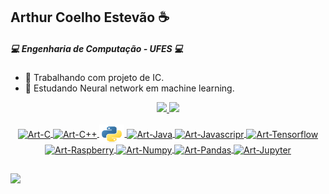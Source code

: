 ## Arthur Coelho Estevão ☕
##### 💻 Engenharia de Computação - UFES 💻
- 🔬 Trabalhando com projeto de IC.
- 🌱 Estudando Neural network em machine learning.

<div align="center">
  <a href="https://github.com/arthurcoelho442">
  <img height="220em" src="https://github-readme-stats.vercel.app/api?username=arthurcoelho442&show_icons=true&theme=codeSTACKr&include_all_commits=true&count_private=true"/>
  <img height="220em" src="https://github-readme-stats.vercel.app/api/top-langs/?username=arthurcoelho442&langs_count=7&theme=darcula"/>
</div>
  
<div style="display: inline_block"align="center"><br>
  <img align="center" alt="Art-C" height="40" width="50" src="https://cdn.jsdelivr.net/gh/devicons/devicon/icons/c/c-original.svg" />
  <img align="center" alt="Art-C++" height="30" width="40"  src="https://cdn.jsdelivr.net/gh/devicons/devicon/icons/cplusplus/cplusplus-original.svg" />
  <img align="center" alt="Art-Python" height="30" width="40" src="https://raw.githubusercontent.com/devicons/devicon/master/icons/python/python-original.svg">
  <img align="center" alt="Art-Java" height="30" width="40" src="https://cdn.jsdelivr.net/gh/devicons/devicon/icons/java/java-original.svg" />
  <img align="center" alt="Art-Javascripr" height="30" width="40" src="https://cdn.jsdelivr.net/gh/devicons/devicon/icons/javascript/javascript-plain.svg" />
  <img align="center" alt="Art-Tensorflow" height="30" width="40" src="https://cdn.jsdelivr.net/gh/devicons/devicon/icons/tensorflow/tensorflow-original.svg" />
  <img align="center" alt="Art-Raspberry" height="30" width="40" src="https://cdn.jsdelivr.net/gh/devicons/devicon/icons/raspberrypi/raspberrypi-original.svg" />
  <img align="center" alt="Art-Numpy" height="30" width="40" src="https://cdn.jsdelivr.net/gh/devicons/devicon/icons/numpy/numpy-original.svg" />
  <img align="center" alt="Art-Pandas" height="30" width="40" src="https://cdn.jsdelivr.net/gh/devicons/devicon/icons/pandas/pandas-original-wordmark.svg" />
  <img align="center" alt="Art-Jupyter" height="30" width="40" src="https://cdn.jsdelivr.net/gh/devicons/devicon/icons/jupyter/jupyter-original-wordmark.svg" />
</div>
  
  ##
 
<div>
  <a href = "mailto:arthurcoelho442@gmail.com"><img src="https://img.shields.io/badge/Gmail-D14836?style=for-the-badge&logo=gmail&logoColor=white"></a>
</div>
